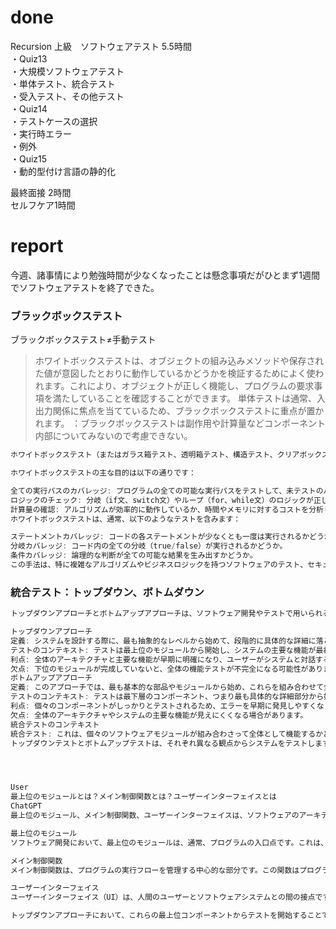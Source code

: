 # done
Recursion 上級　ソフトウェアテスト 5.5時間</br>
・Quiz13</br>
・大規模ソフトウェアテスト</br>
・単体テスト、統合テスト</br>
・受入テスト、その他テスト</br>
・Quiz14</br>
・テストケースの選択</br>
・実行時エラー</br>
・例外</br>
・Quiz15</br>
・動的型付け言語の静的化</br>


最終面接 2時間</br>
セルフケア1時間</br>

# report
今週、諸事情により勉強時間が少なくなったことは懸念事項だがひとまず1週間でソフトウェアテストを終了できた。</br>

### ブラックボックステスト
ブラックボックステスト≠手動テスト</br>
>ホワイトボックステストは、オブジェクトの組み込みメソッドや保存された値が意図したとおりに動作しているかどうかを検証するためによく使われます。これにより、オブジェクトが正しく機能し、プログラムの要求事項を満たしていることを確認することができます。
>単体テストは通常、入出力関係に焦点を当てているため、ブラックボックステストに重点が置かれます。
：ブラックボックステストは副作用や計算量などコンポーネント内部についてみないので考慮できない。</br>

```java
ホワイトボックステスト（またはガラス箱テスト、透明箱テスト、構造テスト、クリアボックステスト）は、プログラムの内部構造、ロジック、コードの動作を詳細に調べながらテストケースを設計するテスト手法です。開発者がプログラムのソースコードを見ながら、プログラムがどのように実行されるか、分岐はどのように動くか、ループはどのように繰り返されるかなどを考慮してテストを行います。

ホワイトボックステストの主な目的は以下の通りです：

全ての実行パスのカバレッジ: プログラムの全ての可能な実行パスをテストして、未テストのパスがないか確認します。
ロジックのチェック: 分岐（if文、switch文）やループ（for、while文）のロジックが正しく動作するかを確認します。
計算量の確認: アルゴリズムが効率的に動作しているか、時間やメモリに対するコストを分析します。
ホワイトボックステストは、通常、以下のようなテストを含みます：

ステートメントカバレッジ: コードの各ステートメントが少なくとも一度は実行されるかどうか。
分岐カバレッジ: コード内の全ての分岐（true/false）が実行されるかどうか。
条件カバレッジ: 論理的な判断が全ての可能な結果を生み出すかどうか。
この手法は、特に複雑なアルゴリズムやビジネスロジックを持つソフトウェアのテスト、セキュリティテスト、およびパフォーマンステストで有用です。ホワイトボックステストは、テストの設計にプログラムの内部知識が必要であるため、通常は開発者によって行われます。
```


### 統合テスト：トップダウン、ボトムダウン
```java
トップダウンアプローチとボトムアップアプローチは、ソフトウェア開発やテストで用いられる異なる方法論です。それぞれには特有の特徴と利点があります。

トップダウンアプローチ
定義: システムを設計する際に、最も抽象的なレベルから始めて、段階的に具体的な詳細に落とし込んでいくアプローチです。
テストのコンテキスト: テストは最上位のモジュールから開始し、システムの主要な機能が最初にテストされます。これには、ユーザーインターフェイスやメイン制御関数などが含まれます。下位のモジュールは、スタブ（仮のコード片）を使ってシミュレートされることがよくあります。
利点: 全体のアーキテクチャと主要な機能が早期に明確になり、ユーザーがシステムと対話する部分のテストに集中できます。
欠点: 下位のモジュールが完成していないと、全体の機能テストが不完全になる可能性があります。
ボトムアップアプローチ
定義: このアプローチでは、最も基本的な部品やモジュールから始め、これらを組み合わせて全体のシステムを構築していきます。
テストのコンテキスト: テストは最下層のコンポーネント、つまり最も具体的な詳細部分から始まり、その後で高位のコンポーネントへと進みます。高位のモジュールは、下位のモジュールが正しく動作することを前提にテストされます。
利点: 個々のコンポーネントがしっかりとテストされるため、エラーを早期に発見しやすくなります。
欠点: 全体のアーキテクチャやシステムの主要な機能が見えにくくなる場合があります。
統合テストのコンテキスト
統合テスト: これは、個々のソフトウェアモジュールが組み合わさって全体として機能するかどうかをテストする過程です。統合テストは、ボトムアップ、トップダウン、またはその両方のアプローチを取ることができます。
トップダウンテストとボトムアップテストは、それぞれ異なる観点からシステムをテストします。トップダウンでは全体の流れや主要機能が、ボトムアップでは細部の動作が確認できます。実際には、多くのプロジェクトではこれらのアプローチを組み合わせて使用することが一般的です。これにより、システムの各レベルでバランスの取れたテストカバレッジを確保し、開発プロセス全体のリスクを最小限に抑えることができます。




User
最上位のモジュールとは？メイン制御関数とは？ユーザーインターフェイスとは
ChatGPT
最上位のモジュール、メイン制御関数、ユーザーインターフェイスは、ソフトウェアのアーキテクチャにおける異なるコンポーネントを指します。

最上位のモジュール
ソフトウェア開発において、最上位のモジュールは、通常、プログラムの入口点です。これは、プログラムが開始されると最初に実行される部分であり、他のモジュールや関数への呼び出しを制御します。例えば、多くのプログラムでは main 関数がこの役割を果たします。

メイン制御関数
メイン制御関数は、プログラムの実行フローを管理する中心的な部分です。この関数はプログラムの主要なタスクを調整し、アプリケーションの異なる部分間でデータの流れを制御します。実際には、これは一連の関数呼び出しや、プログラムの状態管理を行うコードで構成されていることが多いです。

ユーザーインターフェイス
ユーザーインターフェイス（UI）は、人間のユーザーとソフトウェアシステムとの間の接点です。UIは、ユーザーがシステムと対話し、操作を行うための手段を提供します。これには、コマンドラインインターフェイス（CLI）、グラフィカルユーザーインターフェイス（GUI）、ウェブインターフェイスなどがあります。

トップダウンアプローチにおいて、これらの最上位コンポーネントからテストを開始することで、プログラム全体の動作を初期段階で検証できます。下位のモジュールがまだ完成していない場合には、スタブを使用して、これらのモジュールが完成したときの動作を模擬します。スタブは、実際の実装が用意されるまでの一時的な代替コードであり、最上位のモジュールが期待するインターフェイスと入出力を提供します。
```